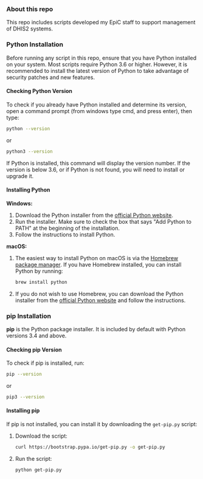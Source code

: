### About this repo
This repo includes scripts developed my EpiC staff to support management of DHIS2 systems.

### Python Installation

Before running any script in this repo, ensure that you have Python installed on your system. Most scripts require Python 3.6 or higher. However, it is recommended to install the latest version of Python to take advantage of security patches and new features.

#### Checking Python Version

To check if you already have Python installed and determine its version, open a command prompt (from windows type cmd, and press enter), then type:

```bash
python --version
```
or
```bash
python3 --version
```

If Python is installed, this command will display the version number. If the version is below 3.6, or if Python is not found, you will need to install or upgrade it.

#### Installing Python

**Windows:**

1. Download the Python installer from the [official Python website](https://www.python.org/downloads/).
2. Run the installer. Make sure to check the box that says "Add Python to PATH" at the beginning of the installation.
3. Follow the instructions to install Python.

**macOS:**

1. The easiest way to install Python on macOS is via the [Homebrew package manager](https://brew.sh/). If you have Homebrew installed, you can install Python by running:
   ```bash
   brew install python
   ```
2. If you do not wish to use Homebrew, you can download the Python installer from the [official Python website](https://www.python.org/downloads/) and follow the instructions.


### pip Installation

**pip** is the Python package installer. It is included by default with Python versions 3.4 and above.

#### Checking pip Version

To check if pip is installed, run:

```bash
pip --version
```
or
```bash
pip3 --version
```

#### Installing pip

If pip is not installed, you can install it by downloading the `get-pip.py` script:

1. Download the script:
   ```bash
   curl https://bootstrap.pypa.io/get-pip.py -o get-pip.py
   ```
2. Run the script:
   ```bash
   python get-pip.py
   ```
